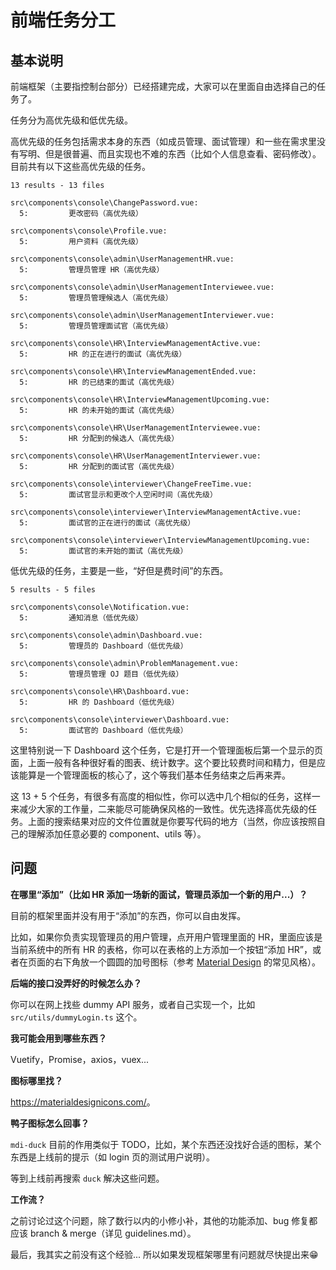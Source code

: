 # 前端任务分工

## 基本说明

前端框架（主要指控制台部分）已经搭建完成，大家可以在里面自由选择自己的任务了。

任务分为高优先级和低优先级。

高优先级的任务包括需求本身的东西（如成员管理、面试管理）和一些在需求里没有写明、但是很普遍、而且实现也不难的东西（比如个人信息查看、密码修改）。目前共有以下这些高优先级的任务。

```
13 results - 13 files

src\components\console\ChangePassword.vue:
  5:         更改密码（高优先级）

src\components\console\Profile.vue:
  5:         用户资料（高优先级）

src\components\console\admin\UserManagementHR.vue:
  5:         管理员管理 HR（高优先级）

src\components\console\admin\UserManagementInterviewee.vue:
  5:         管理员管理候选人（高优先级）

src\components\console\admin\UserManagementInterviewer.vue:
  5:         管理员管理面试官（高优先级）

src\components\console\HR\InterviewManagementActive.vue:
  5:         HR 的正在进行的面试（高优先级）

src\components\console\HR\InterviewManagementEnded.vue:
  5:         HR 的已结束的面试（高优先级）

src\components\console\HR\InterviewManagementUpcoming.vue:
  5:         HR 的未开始的面试（高优先级）

src\components\console\HR\UserManagementInterviewee.vue:
  5:         HR 分配到的候选人（高优先级）

src\components\console\HR\UserManagementInterviewer.vue:
  5:         HR 分配到的面试官（高优先级）

src\components\console\interviewer\ChangeFreeTime.vue:
  5:         面试官显示和更改个人空闲时间（高优先级）

src\components\console\interviewer\InterviewManagementActive.vue:
  5:         面试官的正在进行的面试（高优先级）

src\components\console\interviewer\InterviewManagementUpcoming.vue:
  5:         面试官的未开始的面试（高优先级）

```

低优先级的任务，主要是一些，“好但是费时间”的东西。

```
5 results - 5 files

src\components\console\Notification.vue:
  5:         通知消息（低优先级）

src\components\console\admin\Dashboard.vue:
  5:         管理员的 Dashboard（低优先级）

src\components\console\admin\ProblemManagement.vue:
  5:         管理员管理 OJ 题目（低优先级）

src\components\console\HR\Dashboard.vue:
  5:         HR 的 Dashboard（低优先级）

src\components\console\interviewer\Dashboard.vue:
  5:         面试官的 Dashboard（低优先级）

```

这里特别说一下 Dashboard 这个任务，它是打开一个管理面板后第一个显示的页面，上面一般有各种很好看的图表、统计数字。这个要比较费时间和精力，但是应该能算是一个管理面板的核心了，这个等我们基本任务结束之后再来弄。

这 13 + 5 个任务，有很多有高度的相似性，你可以选中几个相似的任务，这样一来减少大家的工作量，二来能尽可能确保风格的一致性。优先选择高优先级的任务。上面的搜索结果对应的文件位置就是你要写代码的地方（当然，你应该按照自己的理解添加任意必要的 component、utils 等）。

## 问题

**在哪里“添加”（比如 HR 添加一场新的面试，管理员添加一个新的用户...）？**

目前的框架里面并没有用于“添加”的东西，你可以自由发挥。

比如，如果你负责实现管理员的用户管理，点开用户管理里面的 HR，里面应该是当前系统中的所有 HR 的表格，你可以在表格的上方添加一个按钮“添加 HR”，或者在页面的右下角放一个圆圆的加号图标（参考 [Material Design](https://material.io/) 的常见风格）。

**后端的接口没弄好的时候怎么办？**

你可以在网上找些 dummy API 服务，或者自己实现一个，比如 `src/utils/dummyLogin.ts` 这个。

**我可能会用到哪些东西？**

Vuetify，Promise，axios，vuex...

**图标哪里找？**

<https://materialdesignicons.com/>。

**鸭子图标怎么回事？**

`mdi-duck` 目前的作用类似于 TODO，比如，某个东西还没找好合适的图标，某个东西是上线前的提示（如 login 页的测试用户说明）。

等到上线前再搜索 `duck` 解决这些问题。

**工作流？**

之前讨论过这个问题，除了数行以内的小修小补，其他的功能添加、bug 修复都应该 branch & merge（详见 guidelines.md）。



最后，我其实之前没有这个经验... 所以如果发现框架哪里有问题就尽快提出来😁